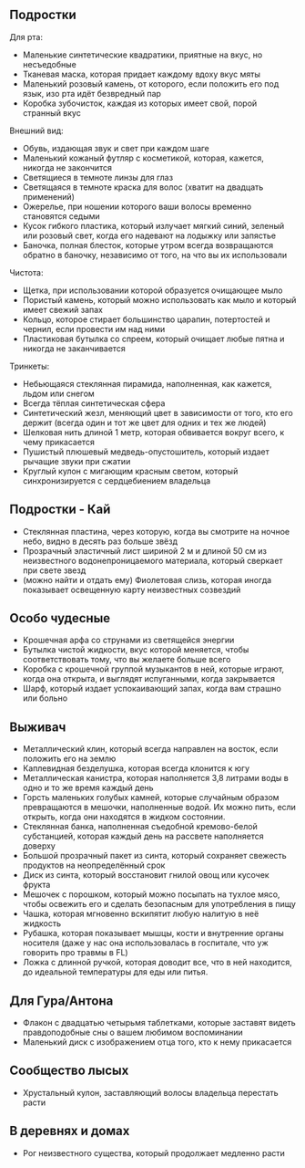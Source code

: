 ## Подростки
Для рта:
- Маленькие синтетические квадратики, приятные на вкус, но несъедобные
- Тканевая маска, которая придает каждому вдоху вкус мяты
- Маленький розовый камень, от которого, если положить его под язык, изо рта идёт безвредный пар
- Коробка зубочисток, каждая из которых имеет свой, порой странный вкус

Внешний вид:
- Обувь, издающая звук и свет при каждом шаге
- Маленький кожаный футляр с косметикой, которая, кажется, никогда не закончится
- Светящиеся в темноте линзы для глаз
- Светящаяся в темноте краска для волос (хватит на двадцать применений)
- Ожерелье, при ношении которого ваши волосы временно становятся седыми
- Кусок гибкого пластика, который излучает мягкий синий, зеленый или розовый свет, когда его надевают на лодыжку или запястье
- Баночка, полная блесток, которые утром всегда возвращаются обратно в баночку, независимо от того, на что вы их использовали

Чистота:
- Щетка, при использовании которой образуется очищающее мыло
- Пористый камень, который можно использовать как мыло и который имеет свежий запах
- Кольцо, которое стирает большинство царапин, потертостей и чернил, если провести им над ними
- Пластиковая бутылка со спреем, который очищает любые пятна и никогда не заканчивается

Тринкеты:
- Небьющаяся стеклянная пирамида, наполненная, как кажется, льдом или снегом
- Всегда тёплая синтетическая сфера
- Синтетический жезл, меняющий цвет в зависимости от того, кто его держит (всегда один и тот же цвет для одних и тех же людей)
- Шелковая нить длиной 1 метр, которая обвивается вокруг всего, к чему прикасается
- Пушистый плюшевый медведь-опустошитель, который издает рычащие звуки при сжатии
- Круглый кулон с мигающим красным светом, который синхронизируется с сердцебиением владельца

## Подростки - Кай
- Стеклянная пластина, через которую, когда вы смотрите на ночное небо, видно в десять раз больше звёзд
- Прозрачный эластичный лист шириной 2 м и длиной 50 см из неизвестного водонепроницаемого материала, который сверкает при свете звезд
- (можно найти и отдать ему) Фиолетовая слизь, которая иногда показывает освещенную карту неизвестных созвездий

## Особо чудесные
- Крошечная арфа со струнами из светящейся энергии
- Бутылка чистой жидкости, вкус которой меняется, чтобы соответствовать тому, что вы желаете больше всего
- Коробка с крошечной группой музыкантов в ней, которые играют, когда она открыта, и выглядят испуганными, когда закрывается
- Шарф, который издает успокаивающий запах, когда вам страшно или больно

## Выживач
- Металлический клин, который всегда направлен на восток, если положить его на землю
- Каплевидная безделушка, которая всегда клонится к югу
- Металлическая канистра, которая наполняется 3,8 литрами воды в одно и то же время каждый день
- Горсть маленьких голубых камней, которые случайным образом превращаются в мешочки, наполненные водой. Их можно пить, если открыть, когда они находятся в жидком состоянии.
- Стеклянная банка, наполненная съедобной кремово-белой субстанцией, которая каждый день на рассвете наполняется доверху
- Большой прозрачный пакет из синта, который сохраняет свежесть продуктов на неопределённый срок
- Диск из синта, который восстановит гнилой овощ или кусочек фрукта
- Мешочек с порошком, который можно посыпать на тухлое мясо, чтобы освежить его и сделать безопасным для употребления в пищу
- Чашка, которая мгновенно вскипятит любую налитую в неё жидкость
- Рубашка, которая показывает мышцы, кости и внутренние органы носителя (даже у нас она использовалась в госпитале, что уж говорить про травмы в FL)
- Ложка с длинной ручкой, которая доводит все, что в ней находится, до идеальной температуры для еды или питья.

## Для Гура/Антона
- Флакон с двадцатью четырьмя таблетками, которые заставят видеть правдоподобные сны о вашем любимом воспоминании
- Маленький диск с изображением отца того, кто к нему прикасается

## Сообщество лысых
- Хрустальный кулон, заставляющий волосы владельца перестать расти

## В деревнях и домах
- Рог неизвестного существа, который продолжает медленно расти